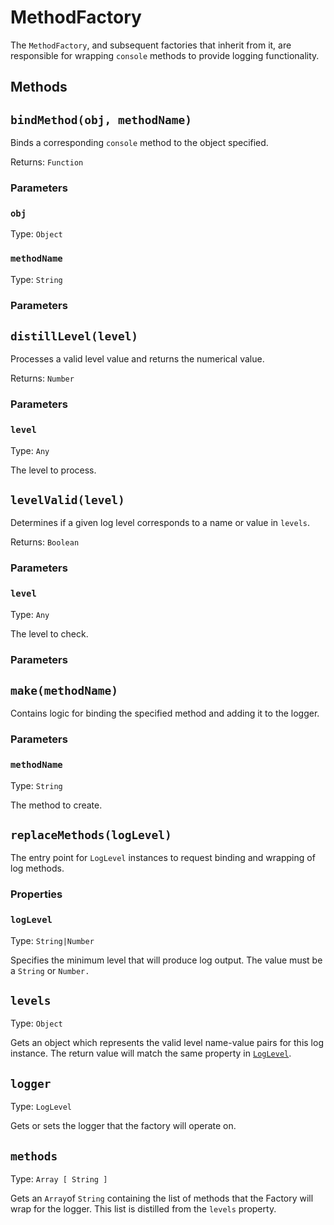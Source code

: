 # MethodFactory

The `MethodFactory`, and subsequent factories that inherit from it, are
responsible for wrapping `console` methods to provide logging functionality.

## Methods

## `bindMethod(obj, methodName)`

Binds a corresponding `console` method to the object specified.

Returns: `Function`

### Parameters

### `obj`

Type: `Object`

### `methodName`

Type: `String`

### Parameters

## `distillLevel(level)`

Processes a valid level value and returns the numerical value.

Returns: `Number`

### Parameters

### `level`

Type: `Any`

The level to process.

## `levelValid(level)`

Determines if a given log level corresponds to a name or value in `levels`.

Returns: `Boolean`

### Parameters

### `level`

Type: `Any`

The level to check.

### Parameters

## `make(methodName)`

Contains logic for binding the specified method and adding it to the logger.

### Parameters

### `methodName`

Type: `String`

The method to create.

## `replaceMethods(logLevel)`

The entry point for `LogLevel` instances to request binding and wrapping of log
methods.

### Properties

### `logLevel`
Type: `String|Number`

Specifies the minimum level that will produce log output. The value must be a
`String` or `Number.`

## `levels`

Type: `Object`

Gets an object which represents the valid level name-value pairs for this log
instance. The return value will match the same property in
[`LogLevel`](LogLevel.md).

## `logger`

Type: `LogLevel`

Gets or sets the logger that the factory will operate on.

## `methods`

Type: `Array [ String ]`

Gets an `Array`of `String` containing the list of methods that the Factory will
wrap for the logger. This list is distilled from the `levels` property.
